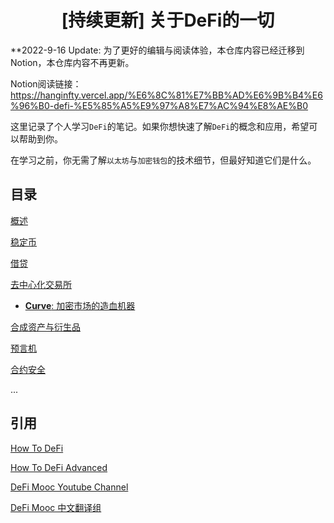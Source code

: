 <h1 align="center">
[持续更新]
关于DeFi的一切
</h1>

**2022-9-16 Update:   为了更好的编辑与阅读体验，本仓库内容已经迁移到Notion，本仓库内容不再更新。

Notion阅读链接： https://hanginfty.vercel.app/%E6%8C%81%E7%BB%AD%E6%9B%B4%E6%96%B0-defi-%E5%85%A5%E9%97%A8%E7%AC%94%E8%AE%B0




这里记录了个人学习`DeFi`的笔记。如果你想快速了解`DeFi`的概念和应用，希望可以帮助到你。

在学习之前，你无需了解`以太坊`与`加密钱包`的技术细节，但最好知道它们是什么。

## 目录

[概述](./abstract.md "介绍了DeFi的基本概念及优势，与传统金融的对比")

[稳定币](./stablecoin.md)

[借贷](./loan.md)

[去中心化交易所](./DEX.md)

- [**Curve**: 加密市场的造血机器](./DEX/Curve.md)

[合成资产与衍生品](./synthetic_and_derivatives.md)

[预言机](./oracle.md)

[合约安全](./contract_security.md)

...

## 引用

[How To DeFi](https://ytm.ltd/ad/How-to-DeFi-cn.pdf)

[How To DeFi Advanced](https://nigdaemon.gitbook.io/how-to-defi-advanced-zhogn-wen-b/master)

[DeFi Mooc Youtube Channel](https://www.youtube.com/channel/UCB67PxhB5LAWEbI4etQS7aw)

[DeFi Mooc 中文翻译组](https://space.bilibili.com/1522784883/video)
